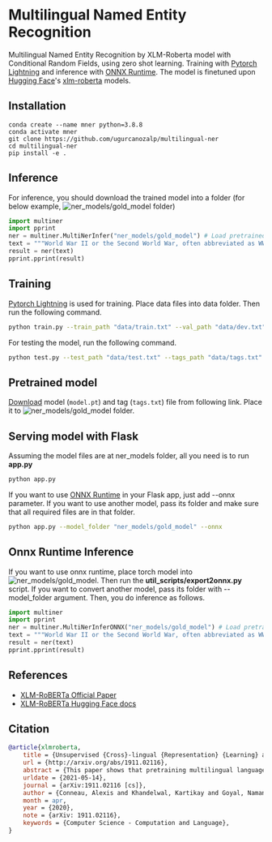 # Multilingual Named Entity Recognition
Multilingual Named Entity Recognition by XLM-Roberta model with Conditional Random Fields, using zero shot learning. Training with [Pytorch Lightning](https://www.pytorchlightning.ai/) and inference with [ONNX Runtime](https://www.onnxruntime.ai/). The model is finetuned upon [Hugging Face](https://huggingface.co/)'s [xlm-roberta](https://huggingface.co/xlm-roberta-base) models.

## Installation
```
conda create --name mner python=3.8.8
conda activate mner
git clone https://github.com/ugurcanozalp/multilingual-ner
cd multilingual-ner
pip install -e .
```

## Inference
For inference, you should download the trained model into a folder (for below example, 
![ner_models/gold_model](/ner_models/gold_model) folder)
```python
import multiner
import pprint
ner = multiner.MultiNerInfer("ner_models/gold_model") # Load pretrained model.
text = """World War II or the Second World War, often abbreviated as WWII or WW2, was a global war that lasted from 1939 to 1945. It involved the vast majority of the world's countries—including all the great powers—forming two opposing military alliances: the Allies and the Axis. In a state of total war, directly involving more than 100 million personnel from more than 30 countries, the major participants threw their entire economic, industrial, and scientific capabilities behind the war effort, blurring the distinction between civilian and military resources. World War II was the deadliest conflict in human history, resulting in 70 to 85 million fatalities, with more civilians than military personnel killed. Tens of millions of people died due to genocides (including the Holocaust), premeditated death from starvation, massacres, and disease. Aircraft played a major role in the conflict, including in strategic bombing of population centres, the development of nuclear weapons, and the only two uses of such in war. """
result = ner(text)
pprint.pprint(result)
```

## Training
[Pytorch Lightning](https://www.pytorchlightning.ai/) is used for training. Place data files into data folder. Then run the following command.
```bash
python train.py --train_path "data/train.txt" --val_path "data/dev.txt" --test_path "data/test.txt" --tags_path "data/tags.txt" --gpus 1
```
For testing the model, run the following command.
```bash
python test.py --test_path "data/test.txt" --tags_path "data/tags.txt" --gpus 1
```

## Pretrained model
[Download](https://drive.google.com/drive/folders/1JMNN9TJWd2oPAl8db1PX-VvXmZMw9h0z?usp=sharing) model (`model.pt`) and tag (`tags.txt`) file from following link. Place it to ![ner_models/gold_model](/ner_models/gold_model) folder. 

## Serving model with Flask
Assuming the model files are at ner_models folder, all you need is to run **app.py**
```bash
python app.py
```

If you want to use [ONNX Runtime](https://www.onnxruntime.ai/) in your Flask app, just add --onnx parameter. If you want to use another model, pass its folder and make sure that all required files are in that folder.

```bash
python app.py --model_folder "ner_models/gold_model" --onnx 
```

## Onnx Runtime Inference
If you want to use onnx runtime, place torch model into ![ner_models/gold_model](/ner_models/gold_model). Then run the **util_scripts/export2onnx.py** script. If you want to convert another model, pass its folder with --model_folder argument. Then, you do inference as follows.

```python
import multiner
import pprint
ner = multiner.MultiNerInferONNX("ner_models/gold_model") # Load pretrained model.
text = """World War II or the Second World War, often abbreviated as WWII or WW2, was a global war that lasted from 1939 to 1945. It involved the vast majority of the world's countries—including all the great powers—forming two opposing military alliances: the Allies and the Axis. In a state of total war, directly involving more than 100 million personnel from more than 30 countries, the major participants threw their entire economic, industrial, and scientific capabilities behind the war effort, blurring the distinction between civilian and military resources. World War II was the deadliest conflict in human history, resulting in 70 to 85 million fatalities, with more civilians than military personnel killed. Tens of millions of people died due to genocides (including the Holocaust), premeditated death from starvation, massacres, and disease. Aircraft played a major role in the conflict, including in strategic bombing of population centres, the development of nuclear weapons, and the only two uses of such in war. """
result = ner(text)
pprint.pprint(result)
```

## References
- [XLM-RoBERTa Official Paper](https://arxiv.org/pdf/1911.02116.pdf)
- [XLM-RoBERTa Hugging Face docs](https://huggingface.co/transformers/model_doc/xlmroberta.html)

## Citation

```bibtex
@article{xlmroberta,
	title = {Unsupervised {Cross}-lingual {Representation} {Learning} at {Scale}},
	url = {http://arxiv.org/abs/1911.02116},
	abstract = {This paper shows that pretraining multilingual language models at scale leads to significant performance gains for a wide range of cross-lingual transfer tasks. We train a Transformer-based masked language model on one hundred languages, using more than two terabytes of filtered CommonCrawl data. Our model, dubbed XLM-R, significantly outperforms multilingual BERT (mBERT) on a variety of cross-lingual benchmarks, including +14.6\% average accuracy on XNLI, +13\% average F1 score on MLQA, and +2.4\% F1 score on NER. XLM-R performs particularly well on low-resource languages, improving 15.7\% in XNLI accuracy for Swahili and 11.4\% for Urdu over previous XLM models. We also present a detailed empirical analysis of the key factors that are required to achieve these gains, including the trade-offs between (1) positive transfer and capacity dilution and (2) the performance of high and low resource languages at scale. Finally, we show, for the first time, the possibility of multilingual modeling without sacrificing per-language performance; XLM-R is very competitive with strong monolingual models on the GLUE and XNLI benchmarks. We will make our code, data and models publicly available.},
	urldate = {2021-05-14},
	journal = {arXiv:1911.02116 [cs]},
	author = {Conneau, Alexis and Khandelwal, Kartikay and Goyal, Naman and Chaudhary, Vishrav and Wenzek, Guillaume and Guzmán, Francisco and Grave, Edouard and Ott, Myle and Zettlemoyer, Luke and Stoyanov, Veselin},
	month = apr,
	year = {2020},
	note = {arXiv: 1911.02116},
	keywords = {Computer Science - Computation and Language},
}
```
